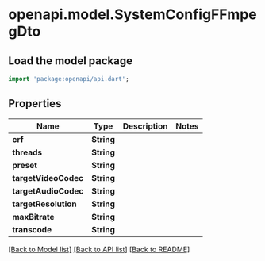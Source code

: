 # openapi.model.SystemConfigFFmpegDto

## Load the model package
```dart
import 'package:openapi/api.dart';
```

## Properties
Name | Type | Description | Notes
------------ | ------------- | ------------- | -------------
**crf** | **String** |  | 
**threads** | **String** |  | 
**preset** | **String** |  | 
**targetVideoCodec** | **String** |  | 
**targetAudioCodec** | **String** |  | 
**targetResolution** | **String** |  | 
**maxBitrate** | **String** |  | 
**transcode** | **String** |  | 

[[Back to Model list]](../README.md#documentation-for-models) [[Back to API list]](../README.md#documentation-for-api-endpoints) [[Back to README]](../README.md)


